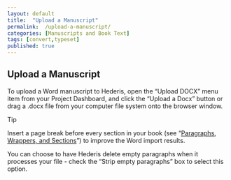 ```yaml
---
layout: default
title:  "Upload a Manuscript"
permalink:  /upload-a-manuscript/
categories: [Manuscripts and Book Text]
tags: [convert,typeset]
published: true
---
```


<section data-type="chapter" class="hsecchapter" data-hederis-type="hsecchapter" id="upload-a-manuscript" data-pi-attrs="id: upload-a-manuscript; data-tags: convert,typeset;" role="doc-chapter" data-tags="convert,typeset" data-author-name=" " data-book-title=" " title="Upload a Manuscript"><h1 data-hederis-type="hblkchaptitle" class="hblkchaptitle" id="pTHFOhBQz">Upload a Manuscript</h1><p class="hblkp" data-hederis-type="hblkp" id="pL1nDJJ4a">To upload a Word manuscript to Hederis, open the &#8220;Upload DOCX&#8221; menu item from your Project Dashboard, and click the &#8220;Upload a Docx&#8221; button or drag a .docx file from your computer file system onto the browser window.</p><aside class="hwprbox box" data-hederis-type="hwprbox" id="pfI33NOqU" data-type="sidebar"><p class="hblktype" data-hederis-type="hblktype" id="pD3KkEf9O">Tip</p><p class="hblkp" data-hederis-type="hblkp" id="pX90Z5oRA">Insert a page break before every section in your book (see &#8220;<a href="{% post_url 2020-07-28-11-ParagraphsWrappersSectionsandInlines %}" data-hederis-type="hspana" id="pGHyKqcOo"><span class="Hyperlink" data-hederis-type="hspnspan" id="p8iIJfM4q">Paragraphs, Wrappers, and Sections</span></a>&#8221;) to improve the Word import results.</p></aside><p class="hblkp" data-hederis-type="hblkp" id="pkvJ6sdxB">You can choose to have Hederis delete empty paragraphs when it processes your file - check the &#8220;Strip empty paragraphs&#8221; box to select this option.</p></section>